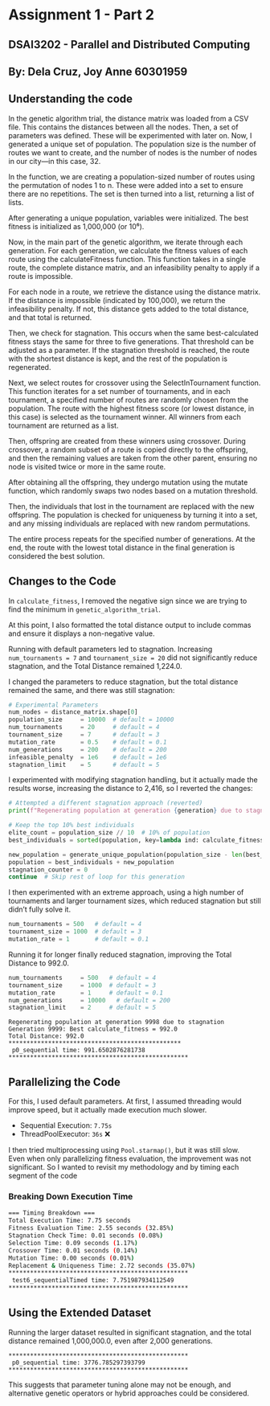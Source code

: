 # Assignment 1 - Part 2
## DSAI3202 - Parallel and Distributed Computing
## By: Dela Cruz, Joy Anne 60301959

## Understanding the code

In the genetic algorithm trial, the distance matrix was loaded from a CSV file. This contains the distances between all the nodes. Then, a set of parameters was defined. These will be experimented with later on. Now, I generated a unique set of population. The population size is the number of routes we want to create, and the number of nodes is the number of nodes in our city—in this case, 32.

In the function, we are creating a population-sized number of routes using the permutation of nodes 1 to n. These were added into a set to ensure there are no repetitions. The set is then turned into a list, returning a list of lists.

After generating a unique population, variables were initialized. The best fitness is initialized as 1,000,000 (or 10⁶).

Now, in the main part of the genetic algorithm, we iterate through each generation. For each generation, we calculate the fitness values of each route using the calculateFitness function. This function takes in a single route, the complete distance matrix, and an infeasibility penalty to apply if a route is impossible.

For each node in a route, we retrieve the distance using the distance matrix. If the distance is impossible (indicated by 100,000), we return the infeasibility penalty. If not, this distance gets added to the total distance, and that total is returned.

Then, we check for stagnation. This occurs when the same best-calculated fitness stays the same for three to five generations. That threshold can be adjusted as a parameter. If the stagnation threshold is reached, the route with the shortest distance is kept, and the rest of the population is regenerated.

Next, we select routes for crossover using the SelectInTournament function. This function iterates for a set number of tournaments, and in each tournament, a specified number of routes are randomly chosen from the population. The route with the highest fitness score (or lowest distance, in this case) is selected as the tournament winner. All winners from each tournament are returned as a list.

Then, offspring are created from these winners using crossover. During crossover, a random subset of a route is copied directly to the offspring, and then the remaining values are taken from the other parent, ensuring no node is visited twice or more in the same route.

After obtaining all the offspring, they undergo mutation using the mutate function, which randomly swaps two nodes based on a mutation threshold.

Then, the individuals that lost in the tournament are replaced with the new offspring. The population is checked for uniqueness by turning it into a set, and any missing individuals are replaced with new random permutations.

The entire process repeats for the specified number of generations. At the end, the route with the lowest total distance in the final generation is considered the best solution.

## **Changes to the Code**  

In `calculate_fitness`, I removed the negative sign since we are trying to find the minimum in `genetic_algorithm_trial`.  

At this point, I also formatted the total distance output to include commas and ensure it displays a non-negative value.  

Running with default parameters led to stagnation. Increasing `num_tournaments = 7` and `tournament_size = 20` did not significantly reduce stagnation, and the Total Distance remained 1,224.0.  

I changed the parameters to reduce stagnation, but the total distance remained the same, and there was still stagnation:  
```python
# Experimental Parameters
num_nodes = distance_matrix.shape[0]
population_size     = 10000  # default = 10000
num_tournaments     = 20     # default = 4  
tournament_size     = 7      # default = 3 
mutation_rate       = 0.5    # default = 0.1
num_generations     = 200    # default = 200
infeasible_penalty  = 1e6    # default = 1e6  
stagnation_limit    = 5      # default = 5  
```

I experimented with modifying stagnation handling, but it actually made the results worse, increasing the distance to 2,416, so I reverted the changes:  
```python
# Attempted a different stagnation approach (reverted)
print(f"Regenerating population at generation {generation} due to stagnation")

# Keep the top 10% best individuals
elite_count = population_size // 10  # 10% of population
best_individuals = sorted(population, key=lambda ind: calculate_fitness(ind, distance_matrix, infeasible_penalty))[:elite_count]

new_population = generate_unique_population(population_size - len(best_individuals), num_nodes)
population = best_individuals + new_population
stagnation_counter = 0
continue  # Skip rest of loop for this generation
```
I then experimented with an extreme approach, using a high number of tournaments and larger tournament sizes, which reduced stagnation but still didn’t fully solve it.  
```python
num_tournaments = 500   # default = 4  
tournament_size = 1000  # default = 3 
mutation_rate = 1       # default = 0.1
```
Running it for longer finally reduced stagnation, improving the Total Distance to 992.0.  
```python
num_tournaments     = 500   # default = 4  
tournament_size     = 1000  # default = 3 
mutation_rate       = 1     # default = 0.1
num_generations     = 10000   # default = 200
stagnation_limit    = 2     # default = 5  
```
```
Regenerating population at generation 9998 due to stagnation
Generation 9999: Best calculate_fitness = 992.0
Total Distance: 992.0
************************************************  
 p0_sequential time: 991.6502876281738  
**************************************************
```


## **Parallelizing the Code**  

For this, I used default parameters. At first, I assumed threading would improve speed, but it actually made execution much slower.  

- Sequential Execution: `7.75s`  
- ThreadPoolExecutor: `36s` ❌  

I then tried multiprocessing using `Pool.starmap()`, but it was still slow.  
Even when only parallelizing fitness evaluation, the improvement was not significant. So I wanted to revisit my methodology and by timing each segment of the code

### **Breaking Down Execution Time**  
```bash
=== Timing Breakdown ===
Total Execution Time: 7.75 seconds
Fitness Evaluation Time: 2.55 seconds (32.85%)
Stagnation Check Time: 0.01 seconds (0.08%)
Selection Time: 0.09 seconds (1.17%)
Crossover Time: 0.01 seconds (0.14%)
Mutation Time: 0.00 seconds (0.01%)
Replacement & Uniqueness Time: 2.72 seconds (35.07%)
**************************************************  
 test6_sequentialTimed time: 7.751987934112549  
**************************************************
```



## Using the Extended Dataset  
Running the larger dataset resulted in significant stagnation, and the total distance remained 1,000,000.0, even after 2,000 generations.  
```
**************************************************  
 p0_sequential time: 3776.785297393799  
**************************************************
```
This suggests that parameter tuning alone may not be enough, and alternative genetic operators or hybrid approaches could be considered.  

